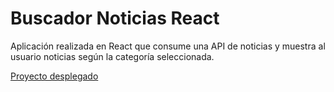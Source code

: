 # Buscador Noticias React

Aplicación realizada en React que consume una API de noticias y muestra al usuario noticias según la categoría seleccionada.

[Proyecto desplegado](https://xenodochial-cray-32325a.netlify.app/)
